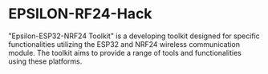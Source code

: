 # EPSILON-RF24-Hack
"Epsilon-ESP32-NRF24 Toolkit" is a developing toolkit designed for specific functionalities utilizing the ESP32 and NRF24 wireless communication module. The toolkit aims to provide a range of tools and functionalities using these platforms.
